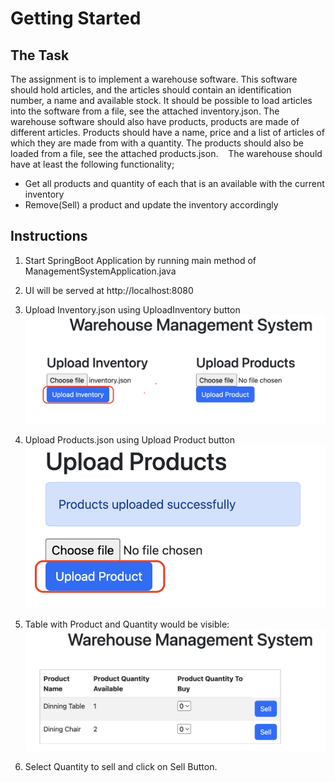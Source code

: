 # Getting Started

## The Task
The assignment is to implement a warehouse software. This software should hold articles, and the articles should contain an identification number, a name and available stock. 
It should be possible to load articles into the software from a file, see the attached inventory.json.
The warehouse software should also have products, products are made of different articles. Products should have a name, price and a list of articles of which they are made from with a quantity. 
The products should also be loaded from a file, see the attached products.json. 
 
The warehouse should have at least the following functionality;
* Get all products and quantity of each that is an available with the current inventory
* Remove(Sell) a product and update the inventory accordingly


## Instructions
1) Start SpringBoot Application by running main method of ManagementSystemApplication.java
2) UI will be served at http://localhost:8080
3) Upload Inventory.json using UploadInventory button 
![](2022-08-22-05-30-24.png)
4) Upload Products.json using Upload Product button
![](2022-08-22-05-34-48.png)

5) Table with Product and Quantity would be visible:
![](2022-08-22-05-35-35.png)

6) Select Quantity to sell and click on Sell Button.


